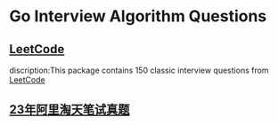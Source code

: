 # Go Interview Algorithm Questions


## [LeetCode](leetcode)
discription:This package contains 150 classic interview questions from [LeetCode](https://leetcode.cn/)

## [23年阿里淘天笔试真题](ali_taotian_23)
